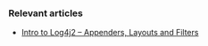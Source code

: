 ### Relevant articles

- [Intro to Log4j2 – Appenders, Layouts and Filters](http://www.baeldung.com/log4j2-appenders-layouts-filters)
